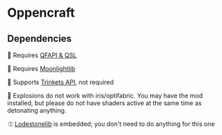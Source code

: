 # Oppencraft

## Dependencies

🔸 Requires [QFAPI & QSL](https://modrinth.com/mod/qsl)

🔸 Requires [Moonlightlib](https://modrinth.com/mod/moonlight)

🔹 Supports [Trinkets API](https://modrinth.com/mod/trinkets), not required

🔺 Explosions do not work with iris/optifabric. You may have the mod installed, but please do not have shaders active at the same time as detonating anything.

 ⚿ [Lodestonelib](https://github.com/Arathain/LodestoneLib-Quilt) is embedded; you don't need to do anything for this one
